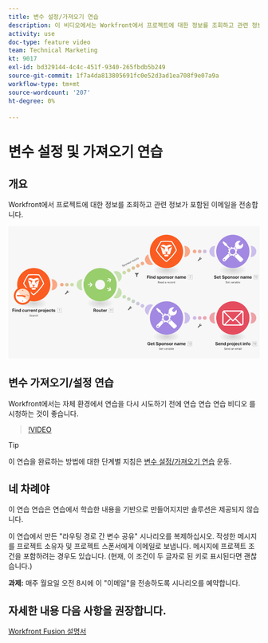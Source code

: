 ```yaml
---
title: 변수 설정/가져오기 연습
description: 이 비디오에서는 Workfront에서 프로젝트에 대한 정보를 조회하고 관련 정보가 포함된 이메일을 보내는 방법을 알아봅니다. [!DNL Adobe Workfront Fusion].
activity: use
doc-type: feature video
team: Technical Marketing
kt: 9017
exl-id: bd329144-4c4c-451f-9340-265fbdb5b249
source-git-commit: 1f7a4da813805691fc0e52d3ad1ea708f9e07a9a
workflow-type: tm+mt
source-wordcount: '207'
ht-degree: 0%

---
```


# 변수 설정 및 가져오기 연습

## 개요

Workfront에서 프로젝트에 대한 정보를 조회하고 관련 정보가 포함된 이메일을 전송합니다.

![Fusion 시나리오의 이미지](assets/universal-connectors-and-routing-8.png)

## 변수 가져오기/설정 연습

Workfront에서는 자체 환경에서 연습을 다시 시도하기 전에 연습 연습 연습 비디오 를 시청하는 것이 좋습니다.

>[!VIDEO](https://video.tv.adobe.com/v/335276/?quality=12)

>[!TIP]
>
>이 연습을 완료하는 방법에 대한 단계별 지침은 [변수 설정/가져오기 연습](https://experienceleague.adobe.com/docs/workfront-learn/tutorials-workfront/fusion/exercises/set-get-variables.html?lang=en) 운동.

## 네 차례야

이 연습 연습은 연습에서 학습한 내용을 기반으로 만들어지지만 솔루션은 제공되지 않습니다.

이 연습에서 만든 &quot;라우팅 경로 간 변수 공유&quot; 시나리오를 복제하십시오. 작성한 메시지를 프로젝트 소유자 및 프로젝트 스폰서에게 이메일로 보냅니다. 메시지에 프로젝트 조건을 포함하려는 경우도 있습니다. (현재, 이 조건이 두 글자로 된 키로 표시된다면 괜찮습니다.)

**과제:** 매주 월요일 오전 8시에 이 &quot;이메일&quot;을 전송하도록 시나리오를 예약합니다.

## 자세한 내용 다음 사항을 권장합니다.

[Workfront Fusion 설명서](https://experienceleague.adobe.com/docs/workfront/using/adobe-workfront-fusion/workfront-fusion-2.html?lang=en)
